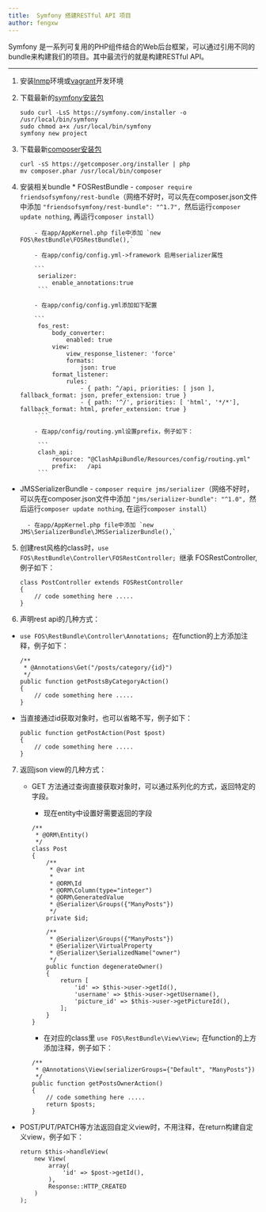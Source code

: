```yaml
---
title:  Symfony 搭建RESTful API 项目
author: fengxw
---
```


Symfony 是一系列可复用的PHP组件结合的Web后台框架，可以通过引用不同的bundle来构建我们的项目。其中最流行的就是构建RESTful API。

---

1. 安装[lnmp](http://www.lnmp.org/)环境或[vagrant](https://www.vagrantup.com)开发环境

2. 下载最新的[symfony安装包](https://symfony.com/download)

    ```
    sudo curl -LsS https://symfony.com/installer -o /usr/local/bin/symfony
    sudo chmod a+x /usr/local/bin/symfony 
    symfony new project
    ```
    
3. 下载最新[composer安装包](http://www.phpcomposer.com/)

    ```
    curl -sS https://getcomposer.org/installer | php
    mv composer.phar /usr/local/bin/composer
    ```
    
4. 安装相关bundle
        * FOSRestBundle 
           - `composer require friendsofsymfony/rest-bundle`（网络不好时，可以先在composer.json文件中添加 `"friendsofsymfony/rest-bundle": "^1.7", `然后运行`composer update nothing`, 再运行`composer install`）

           - 在app/AppKernel.php file中添加 `new FOS\RestBundle\FOSRestBundle(),`

           - 在app/config/config.yml->framework 启用serializer属性

           ```
            serializer:
                enable_annotations:true
            ```
            
           - 在app/config/config.yml添加如下配置
           
           ```
            fos_rest:
                body_converter:
                    enabled: true
                view:
                    view_response_listener: 'force'
                    formats:
                        json: true
                format_listener:
                    rules:
                        - { path: ^/api, priorities: [ json ], fallback_format: json, prefer_extension: true }
                        - { path: '^/', priorities: [ 'html', '*/*'], fallback_format: html, prefer_extension: true }
            ```
            
           - 在app/config/routing.yml设置prefix，例子如下：

            ```
            clash_api:
                resource: "@ClashApiBundle/Resources/config/routing.yml"
                prefix:   /api
            ```   
            
* JMSSerializerBundle 
        - `composer require jms/serializer`（网络不好时，可以先在composer.json文件中添加 `"jms/serializer-bundle": "^1.0", `然后运行`composer update nothing`, 在运行`composer install`）
            
        - 在app/AppKernel.php file中添加 `new JMS\SerializerBundle\JMSSerializerBundle(),`

            
5. 创建rest风格的class时，`use FOS\RestBundle\Controller\FOSRestController; `继承 FOSRestController, 例子如下：
    ```
    class PostController extends FOSRestController
    {
        // code something here .....
    }
    ```

6. 声明rest api的几种方式：
 * `use FOS\RestBundle\Controller\Annotations; `在function的上方添加注释，例子如下：
    ```   
    /**
     * @Annotations\Get("/posts/category/{id}")
     */
    public function getPostsByCategoryAction() 
    {
        // code something here .....
    }
    ```
  * 当直接通过id获取对象时，也可以省略不写，例子如下：
    ```
    public function getPostAction(Post $post)
    {
        // code something here .....
    }
    ```
    
7. 返回json view的几种方式：
    * GET 方法通过查询直接获取对象时，可以通过系列化的方式，返回特定的字段。
        - 现在entity中设置好需要返回的字段

        ```
        /**
         * @ORM\Entity()
         */
        class Post
        {
            /**
             * @var int
             *
             * @ORM\Id
             * @ORM\Column(type="integer")
             * @ORM\GeneratedValue
             * @Serializer\Groups({"ManyPosts"})
             */
            private $id;
        
            /**
             * @Serializer\Groups({"ManyPosts"})
             * @Serializer\VirtualProperty
             * @Serializer\SerializedName("owner")
             */
            public function degenerateOwner()
            {
                return [
                    'id' => $this->user->getId(),
                    'username' => $this->user->getUsername(),
                    'picture_id' => $this->user->getPictureId(),
                ];
            }
        }
        ```
        
        - 在对应的class里 `use FOS\RestBundle\View\View;` 在function的上方添加注释，例子如下：

        ```
        /**
         * @Annotations\View(serializerGroups={"Default", "ManyPosts"})
         */
        public function getPostsOwnerAction()
        {
            // code something here .....
            return $posts;
        }
        ```
        
* POST/PUT/PATCH等方法返回自定义view时，不用注释，在return构建自定义view，例子如下：

    ```
    return $this->handleView(
        new View(
            array(
                'id' => $post->getId(),
            ),
            Response::HTTP_CREATED
        )
    );
    ```
